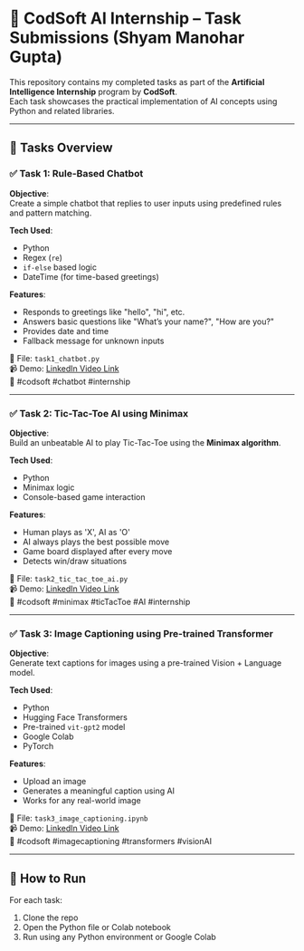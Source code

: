 # 🤖 CodSoft AI Internship – Task Submissions (Shyam Manohar Gupta)

This repository contains my completed tasks as part of the **Artificial Intelligence Internship** program by **CodSoft**.  
Each task showcases the practical implementation of AI concepts using Python and related libraries.

---

## 📌 Tasks Overview

### ✅ Task 1: Rule-Based Chatbot

**Objective**:  
Create a simple chatbot that replies to user inputs using predefined rules and pattern matching.

**Tech Used**:
- Python
- Regex (`re`)
- `if-else` based logic
- DateTime (for time-based greetings)

**Features**:
- Responds to greetings like "hello", "hi", etc.
- Answers basic questions like "What’s your name?", "How are you?"
- Provides date and time
- Fallback message for unknown inputs

📂 File: `task1_chatbot.py`  
📹 Demo: [LinkedIn Video Link](#)  
🔗 #codsoft #chatbot #internship

---

### ✅ Task 2: Tic-Tac-Toe AI using Minimax

**Objective**:  
Build an unbeatable AI to play Tic-Tac-Toe using the **Minimax algorithm**.

**Tech Used**:
- Python
- Minimax logic
- Console-based game interaction

**Features**:
- Human plays as 'X', AI as 'O'
- AI always plays the best possible move
- Game board displayed after every move
- Detects win/draw situations

📂 File: `task2_tic_tac_toe_ai.py`  
📹 Demo: [LinkedIn Video Link](#)  
🔗 #codsoft #minimax #ticTacToe #AI #internship

---

### ✅ Task 3: Image Captioning using Pre-trained Transformer

**Objective**:  
Generate text captions for images using a pre-trained Vision + Language model.

**Tech Used**:
- Python
- Hugging Face Transformers
- Pre-trained `vit-gpt2` model
- Google Colab
- PyTorch

**Features**:
- Upload an image
- Generates a meaningful caption using AI
- Works for any real-world image

📂 File: `task3_image_captioning.ipynb`  
📹 Demo: [LinkedIn Video Link](#)  
🔗 #codsoft #imagecaptioning #transformers #visionAI

---

## 🔗 How to Run

For each task:
1. Clone the repo
2. Open the Python file or Colab notebook
3. Run using any Python environment or Google Colab

